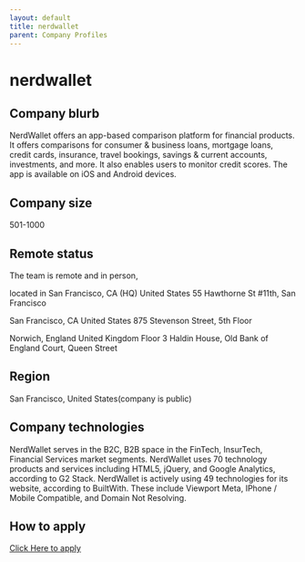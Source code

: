 ```yaml
---
layout: default
title: nerdwallet
parent: Company Profiles
---
```


# nerdwallet




## Company blurb



NerdWallet offers an app-based comparison platform for financial products. It offers comparisons for consumer & business loans, mortgage loans, credit cards, insurance, travel bookings, savings & current accounts, investments, and more. It also enables users to monitor credit scores. The app is available on iOS and Android devices.

## Company size

501-1000


## Remote status



The team is remote and in person, 

located in San Francisco, CA (HQ) United States 55 Hawthorne St #11th, San Francisco

San Francisco, CA United States 875 Stevenson Street, 5th Floor

Norwich, England United Kingdom Floor 3 Haldin House, Old Bank of England Court, Queen Street



## Region



San Francisco, United States(company is public)




## Company technologies



NerdWallet serves in the B2C, B2B space in the FinTech, InsurTech, Financial Services market segments.
NerdWallet uses 70 technology products and services including HTML5, jQuery, and Google Analytics, according to G2 Stack.
NerdWallet is actively using 49 technologies for its website, according to BuiltWith. These include Viewport Meta, IPhone / Mobile Compatible, and Domain Not Resolving.




## How to apply




[Click Here to apply](https://www.nerdwallet.com/careers/teams)